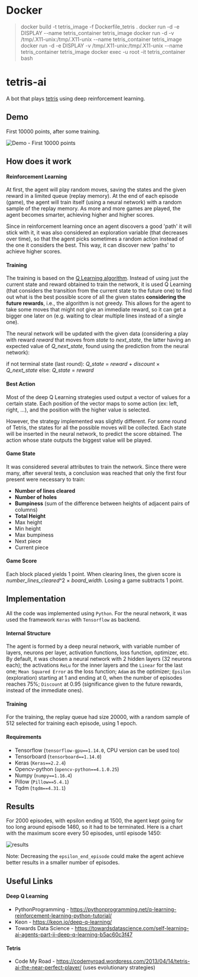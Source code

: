 # Docker

>docker build -t tetris_image -f Dockerfile_tetris .
>docker run -d -e DISPLAY --name tetris_container tetris_image
>docker run -d -v /tmp/.X11-unix:/tmp/.X11-unix --name tetris_container tetris_image
>docker run -d -e DISPLAY -v /tmp/.X11-unix:/tmp/.X11-unix --name tetris_container tetris_image
>docker exec -u root -it tetris_container bash

# tetris-ai

A bot that plays [tetris](https://en.wikipedia.org/wiki/Tetris) using deep reinforcement learning.

## Demo

First 10000 points, after some training.

![Demo - First 10000 points](./demo.gif)


## How does it work

#### Reinforcement Learning

At first, the agent will play random moves, saving the states and the given reward in a limited queue (replay memory). At the end of each episode (game), the agent will train itself (using a neural network) with a random sample of the replay memory. As more and more games are played, the agent becomes smarter, achieving higher and higher scores.

Since in reinforcement learning once an agent discovers a good 'path' it will stick with it, it was also considered an exploration variable (that decreases over time), so that the agent picks sometimes a random action instead of the one it considers the best. This way, it can discover new 'paths' to achieve higher scores.


#### Training

The training is based on the [Q Learning algorithm](https://en.wikipedia.org/wiki/Q-learning). Instead of using just the current state and reward obtained to train the network, it is used Q Learning (that considers the transition from the current state to the future one) to find out what is the best possible score of all the given states **considering the future rewards**, i.e., the algorithm is not greedy. This allows for the agent to take some moves that might not give an immediate reward, so it can get a bigger one later on (e.g. waiting to clear multiple lines instead of a single one).

The neural network will be updated with the given data (considering a play with reward *reward* that moves from *state* to *next_state*, the latter having an expected value of *Q_next_state*, found using the prediction from the neural network):

if not terminal state (last round): *Q_state* = *reward* + *discount* × *Q_next_state*
else: *Q_state* = *reward*


#### Best Action

Most of the deep Q Learning strategies used output a vector of values for a certain state. Each position of the vector maps to some action (ex: left, right, ...), and the position with the higher value is selected.

However, the strategy implemented was slightly different. For some round of Tetris, the states for all the possible moves will be collected. Each state will be inserted in the neural network, to predict the score obtained. The action whose state outputs the biggest value will be played.


#### Game State

It was considered several attributes to train the network. Since there were many, after several tests, a conclusion was reached that only the first four present were necessary to train:

- **Number of lines cleared**
- **Number of holes**
- **Bumpiness** (sum of the difference between heights of adjacent pairs of columns)
- **Total Height**
- Max height
- Min height
- Max bumpiness
- Next piece
- Current piece


#### Game Score

Each block placed yields 1 point. When clearing lines, the given score is *number_lines_cleared*^2 × *board_width*. Losing a game subtracts 1 point.


## Implementation

All the code was implemented using `Python`. For the neural network, it was used the framework `Keras` with `Tensorflow` as backend.

#### Internal Structure

The agent is formed by a deep neural network, with variable number of layers, neurons per layer, activation functions, loss function, optimizer, etc. By default, it was chosen a neural network with 2 hidden layers (32 neurons each); the activations `ReLu` for the inner layers and the `Linear` for the last one; `Mean Squared Error` as the loss function; `Adam` as the optimizer; `Epsilon` (exploration) starting at 1 and ending at 0, when the number of episodes reaches 75%; `Discount` at 0.95 (significance given to the future rewards, instead of the immediate ones).

#### Training

For the training, the replay queue had size 20000, with a random sample of 512 selected for training each episode, using 1 epoch.


#### Requirements

- Tensorflow (`tensorflow-gpu==1.14.0`, CPU version can be used too)
- Tensorboard (`tensorboard==1.14.0`)
- Keras (`Keras==2.2.4`)
- Opencv-python (`opencv-python==4.1.0.25`)
- Numpy (`numpy==1.16.4`)
- Pillow (`Pillow==5.4.1`)
- Tqdm (`tqdm==4.31.1`)

## Results

For 2000 episodes, with epsilon ending at 1500, the agent kept going for too long around episode 1460, so it had to be terminated. Here is a chart with the maximum score every 50 episodes, until episode 1450:

![results](./results.svg)

Note: Decreasing the `epsilon_end_episode` could make the agent achieve better results in a smaller number of episodes.


## Useful Links

#### Deep Q Learning
- PythonProgramming - https://pythonprogramming.net/q-learning-reinforcement-learning-python-tutorial/
- Keon - https://keon.io/deep-q-learning/
- Towards Data Science - https://towardsdatascience.com/self-learning-ai-agents-part-ii-deep-q-learning-b5ac60c3f47

#### Tetris
- Code My Road - https://codemyroad.wordpress.com/2013/04/14/tetris-ai-the-near-perfect-player/ (uses evolutionary strategies)
